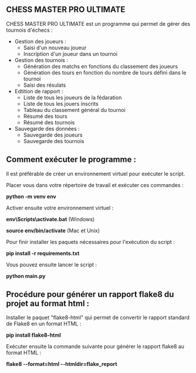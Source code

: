 ## CHESS MASTER PRO ULTIMATE

CHESS MASTER PRO ULTIMATE est un programme qui permet de gérer des tournois d'échecs :

* Gestion des joueurs :
  * Saisi d'un nouveau joueur
  * Inscription d'un joueur dans un tournoi
* Gestion des tournois :
  * Génération des matchs en fonctions du classement des joueurs
  * Génération des tours en fonction du nombre de tours défini dans le tournoi
  * Saisi des résulats
* Edtition de rapport :
  * Liste de tous les joueurs de la fédaration
  * Liste de tous les jouers inscrits
  * Tableau du classement général du tournoi
  * Résumé des tours
  * Résumé des tournois
* Sauvegarde des données :
  * Sauvegarde des joueurs
  * Sauvegarde des tournois

## Comment exécuter le programme :

Il est préférable de créer un environnement virtuel pour exécuter le script.

Placer vous dans votre répertoire de travail et exécuter ces commandes :

**python -m venv env**

Activer ensuite votre environnement virtuel :

**env\Scripts\activate.bat** (Windows)

**source env/bin/activate** (Mac et Unix)

Pour finir installer les paquets nécessaires pour l'exécution du script :

**pip install -r requirements.txt**

Vous pouvez ensuite lancer le script :

**python main.py**

## Procédure pour générer un rapport flake8 du projet au format html :

Installer le paquet "flake8-html" qui permet de convertir le rapport standard de Flake8 en un format HTML :

**pip install flake8-html**

Exécuter ensuite la commande suivante pour générer le rapport flake8 au format HTML :

**flake8 --format=html --htmldir=flake_report**

